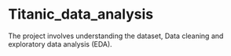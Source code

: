 # Titanic_data_analysis
The project involves understanding the dataset, Data cleaning and exploratory data analysis (EDA). 
